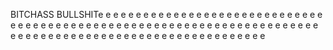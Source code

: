 BITCHASS BULLSHITe
e
e
e
e
e
e
e
e
e
e
e
e
e
e
e
e
e
e
e
e
e
e
e
e
e
e
e
e
e
e
e
e
e
e
e
e
e
e
e
e
e
e
e
e
e
e
e
e
e
e
e
e
e
e
e
e
e
e
e
e
e
e
e
e
e
e
e
e
e
e
e
e
e
e
e
e
e
e
e
e
e
e
e
e
e
e
e
e
e
e
e
e
e
e
e
e
e
e
e
e
e
e
e
e
